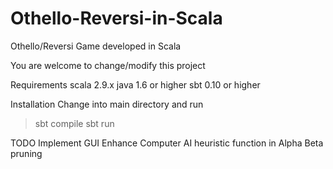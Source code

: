 Othello-Reversi-in-Scala
========================

Othello/Reversi Game developed in Scala

You are welcome to change/modify this project

Requirements
scala 2.9.x
java 1.6 or higher
sbt 0.10 or higher

Installation
Change into main directory and run
> sbt compile
> sbt run

TODO
Implement GUI
Enhance Computer AI heuristic function in Alpha Beta pruning
